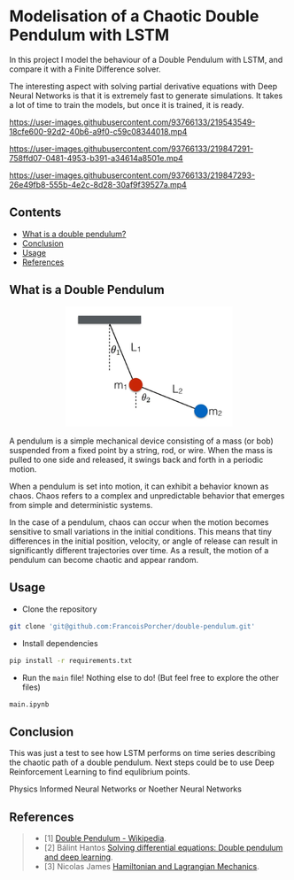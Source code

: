 # Modelisation of a Chaotic Double Pendulum with LSTM

In this project I model the behaviour of a Double Pendulum with LSTM, and compare it with a Finite Difference solver.

The interesting aspect with solving partial derivative equations with Deep Neural Networks is that it is extremely fast to generate simulations. It takes a lot of time to train the models, but once it is trained, it is ready.




https://user-images.githubusercontent.com/93766133/219543549-18cfe600-92d2-40b6-a9f0-c59c08344018.mp4



https://user-images.githubusercontent.com/93766133/219847291-758ffd07-0481-4953-b391-a34614a8501e.mp4




https://user-images.githubusercontent.com/93766133/219847293-26e49fb8-555b-4e2c-8d28-30af9f39527a.mp4




## Contents
- [What is a double pendulum?](#what-is-a-double-pendulum)
- [Conclusion](#conclusion)
- [Usage](#usage)
- [References](#references)


## What is a Double Pendulum

<p align="center">
 <img src="imgs/pendulum.jpg" width="60%" height="60%">
</p>

A pendulum is a simple mechanical device consisting of a mass (or bob) suspended from a fixed point by a string, rod, or wire. When the mass is pulled to one side and released, it swings back and forth in a periodic motion.

When a pendulum is set into motion, it can exhibit a behavior known as chaos. Chaos refers to a complex and unpredictable behavior that emerges from simple and deterministic systems.

In the case of a pendulum, chaos can occur when the motion becomes sensitive to small variations in the initial conditions. This means that tiny differences in the initial position, velocity, or angle of release can result in significantly different trajectories over time. As a result, the motion of a pendulum can become chaotic and appear random.


## Usage


 - Clone the repository
 ```bash
 git clone 'git@github.com:FrancoisPorcher/double-pendulum.git' 
 ```
 - Install dependencies
 ```bash
 pip install -r requirements.txt
 ```
 - Run the `main` file! Nothing else to do! (But feel free to explore the other files)
 ```bash
 main.ipynb
 ```

## Conclusion

This was just a test to see how LSTM performs on time series describing the chaotic path of a double pendulum.
Next steps could be to use Deep Reinforcement Learning to find equlibrium points.

Physics Informed Neural Networks or Noether Neural Networks

## References

> - [1] [Double Pendulum - Wikipedia](https://en.wikipedia.org/wiki/Double_pendulum). 
> - [2] Bálint Hantos [Solving differential equations:
Double pendulum and deep learning](https://icsabai.github.io/simulationsMsc/dvtulf_sd.pdf). 
> - [3] Nicolas James [Hamiltonian and Lagrangian Mechanics](http://nicf.net/articles/hamiltonian-mechanics/). 


                                                    



